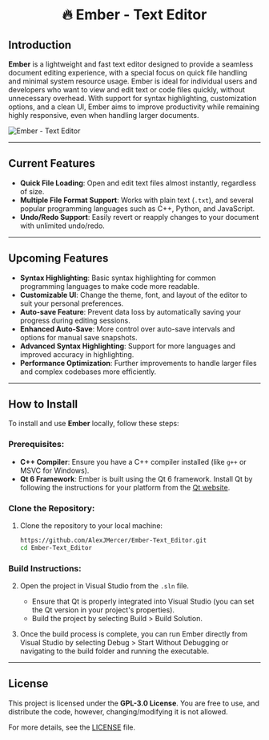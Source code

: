 
<h1 align="center">🔥 Ember - Text Editor</h1>

## Introduction
**Ember** is a lightweight and fast text editor designed to provide a seamless document editing experience, with a special focus on quick file handling and minimal system resource usage. Ember is ideal for individual users and developers who want to view and edit text or code files quickly, without unnecessary overhead. With support for syntax highlighting, customization options, and a clean UI, Ember aims to improve productivity while remaining highly responsive, even when handling larger documents.

![Ember - Text Editor](https://github.com/user-attachments/assets/adfbbee3-9631-4e2e-8325-368a027fbf38)


---

## Current Features
- **Quick File Loading**: Open and edit text files almost instantly, regardless of size.
- **Multiple File Format Support**: Works with plain text (`.txt`), and several popular programming languages such as C++, Python, and JavaScript.
- **Undo/Redo Support**: Easily revert or reapply changes to your document with unlimited undo/redo.

---

## Upcoming Features
- **Syntax Highlighting**: Basic syntax highlighting for common programming languages to make code more readable.
- **Customizable UI**: Change the theme, font, and layout of the editor to suit your personal preferences.
- **Auto-save Feature**: Prevent data loss by automatically saving your progress during editing sessions.
- **Enhanced Auto-Save**: More control over auto-save intervals and options for manual save snapshots.
- **Advanced Syntax Highlighting**: Support for more languages and improved accuracy in highlighting.
- **Performance Optimization**: Further improvements to handle larger files and complex codebases more efficiently.


---

## How to Install
To install and use **Ember** locally, follow these steps:

### Prerequisites:
- **C++ Compiler**: Ensure you have a C++ compiler installed (like `g++` or MSVC for Windows).
- **Qt 6 Framework**: Ember is built using the Qt 6 framework. Install Qt by following the instructions for your platform from the [Qt website](https://www.qt.io/download).

### Clone the Repository:
1. Clone the repository to your local machine:
   ```bash
   https://github.com/AlexJMercer/Ember-Text_Editor.git
   cd Ember-Text_Editor
   ```

### Build Instructions:
2. Open the project in Visual Studio from the `.sln` file.
    - Ensure that Qt is properly integrated into Visual Studio (you can set the Qt version in your project's properties).
   - Build the project by selecting Build > Build Solution.

3. Once the build process is complete, you can run Ember directly from Visual Studio by selecting Debug > Start Without Debugging or navigating to the build folder and running the executable.

---

## License
This project is licensed under the **GPL-3.0 License**. You are free to use, and distribute the code, however, changing/modifying it is not allowed.

For more details, see the [LICENSE](./LICENSE.txt) file.
